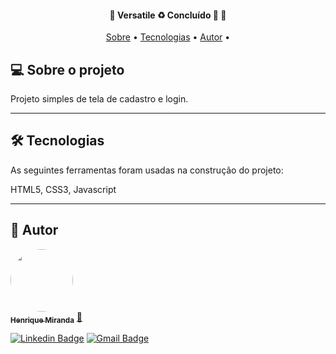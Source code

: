 <h4 align="center"> 
	🚧  Versatile ♻️ Concluído 🚀 🚧
</h4>

<p align="center">
 <a href="#-sobre-o-projeto">Sobre</a> •
 <a href="#-tecnologias">Tecnologias</a> • 
 <a href="#-autor">Autor</a> • 
</p>


## 💻 Sobre o projeto

Projeto simples de tela de cadastro e login.

---

## 🛠 Tecnologias

As seguintes ferramentas foram usadas na construção do projeto:

HTML5, CSS3, Javascript

---

## 🦸 Autor

<a href="https://henriquemiranda.dev.br">
 <img style="border-radius: 50%;" src="https://avatars.githubusercontent.com/u/70604552?s=60&v=4" width="100px;" alt=""/>
 <br />
 <sub><b>Henrique Miranda</b></sub></a> <a href="https://henriquemiranda.dev.br" title="Versatile">🚀</a>
 <br />

 [![Linkedin Badge](https://img.shields.io/badge/-Henrique-blue?style=flat-square&logo=Linkedin&logoColor=white&link=https://www.linkedin.com/in/henrique-miranda/)](https://www.linkedin.com/in/henrique-miranda/) 
[![Gmail Badge](https://img.shields.io/badge/-h.mirandacm@gmail.com-c14438?style=flat-square&logo=Gmail&logoColor=white&link=mailto:h.mirandacm@gmail.com)](mailto:h.mirandacm@gmail.com)